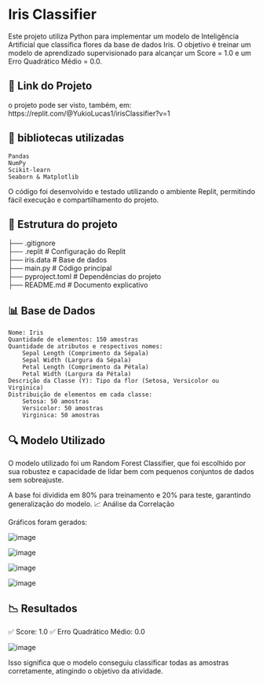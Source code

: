 <H1>Iris Classifier</H1>

Este projeto utiliza Python para implementar um modelo de Inteligência Artificial que classifica flores da base de dados Iris. O objetivo é treinar um modelo de aprendizado supervisionado para alcançar um Score = 1.0 e um Erro Quadrático Médio = 0.0.
<h2>🔗 Link do Projeto</h2>
o projeto pode ser visto, também, em:
https://replit.com/@YukioLucas1/irisClassifier?v=1

<h2>📌 bibliotecas utilizadas</h2>

    Pandas
    NumPy
    Scikit-learn
    Seaborn & Matplotlib

O código foi desenvolvido e testado utilizando o ambiente Replit, permitindo fácil execução e compartilhamento do projeto.

<h2>📂 Estrutura do projeto</h2>

 ├── .gitignore  
 ├── .replit               # Configuração do Replit  
 ├── iris.data             # Base de dados  
 ├── main.py               # Código principal  
 ├── pyproject.toml        # Dependências do projeto  
 ├── README.md             # Documento explicativo  

<h2>📊 Base de Dados</h2>

    Nome: Iris
    Quantidade de elementos: 150 amostras
    Quantidade de atributos e respectivos nomes:
        Sepal Length (Comprimento da Sépala)
        Sepal Width (Largura da Sépala)
        Petal Length (Comprimento da Pétala)
        Petal Width (Largura da Pétala)
    Descrição da Classe (Y): Tipo da flor (Setosa, Versicolor ou Virginica)
    Distribuição de elementos em cada classe:
        Setosa: 50 amostras
        Versicolor: 50 amostras
        Virginica: 50 amostras

<h2>🔍 Modelo Utilizado</h2>

O modelo utilizado foi um Random Forest Classifier, que foi escolhido por sua robustez e capacidade de lidar bem com pequenos conjuntos de dados sem sobreajuste.

A base foi dividida em 80% para treinamento e 20% para teste, garantindo generalização do modelo.
📈 Análise da Correlação

Gráficos foram gerados:

![image](https://github.com/user-attachments/assets/ec1a6675-aafd-4a89-9f2f-9f7e832f5866)

![image](https://github.com/user-attachments/assets/c608cdaa-cfdf-4045-8e41-72ac1ed134c0)

![image](https://github.com/user-attachments/assets/c38f795e-6cb6-45b4-935e-a3d760931ad1)

![image](https://github.com/user-attachments/assets/17325e9d-a705-4ee1-b317-794497f731be)






<h2>📉 Resultados </h2>

✅ Score: 1.0
✅ Erro Quadrático Médio: 0.0

![image](https://github.com/user-attachments/assets/b577d8c4-222f-440a-8c63-1a73e2297f99)


Isso significa que o modelo conseguiu classificar todas as amostras corretamente, atingindo o objetivo da atividade.


